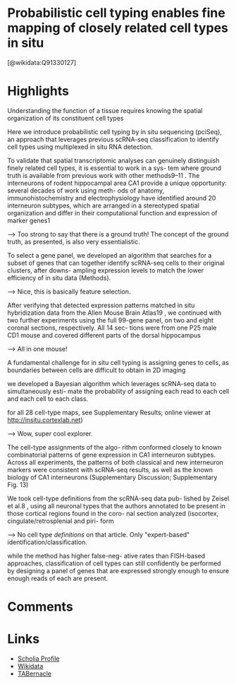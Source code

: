 
Probabilistic cell typing enables fine mapping of closely related cell types in situ
====================================================================================
  
  [@wikidata:Q91330127]  

# Highlights

Understanding the function of a tissue requires knowing the spatial organization of its constituent cell types

Here we introduce probabilistic cell typing by in situ sequencing (pciSeq), an approach that leverages previous scRNA-seq classification to identify cell types using multiplexed in situ RNA detection.

To validate that spatial transcriptomic analyses can genuinely
distinguish finely related cell types, it is essential to work in a sys- tem where ground truth is available from previous work with other methods9–11
. The interneurons of rodent hippocampal area CA1
provide a unique opportunity: several decades of work using meth- ods of anatomy, immunohistochemistry and electrophysiology have identified around 20 interneuron subtypes, which are arranged in a stereotyped spatial organization and differ in their computational function and expression of marker genes1

--> Too strong to say that there is a ground truth! The concept of the ground truth, as presented, is also very essentialistic.

To select a gene panel, we developed an algorithm that searches for a subset of genes that can together identify scRNA-seq cells to their original clusters, after downs- ampling expression levels to match the lower efficiency of in situ data (Methods).

--> Nice, this is basically feature selection.

After verifying that detected expression patterns matched in situ hybridization data from the Allen Mouse Brain Atlas19
, we
continued with two further experiments using the full 99-gene panel, on two and eight coronal sections, respectively. All 14 sec- tions were from one P25 male CD1 mouse and covered different parts of the dorsal hippocampus

--> All in one mouse!

 A fundamental challenge for in situ cell typing is assigning genes to cells, as boundaries between cells are difficult to obtain in 2D imaging

we developed a Bayesian algorithm which leverages scRNA-seq data to simultaneously esti- mate the probability of assigning each read to each cell and each cell to each class.

for all 28 cell-type maps, see Supplementary Results; online viewer at http://insitu.cortexlab.net)

--> Wow, super cool explorer.

The cell-type assignments of the algo- rithm conformed closely to known combinatorial patterns of gene expression in CA1 interneuron subtypes. Across all experiments, the patterns of both classical and new interneuron markers were consistent with scRNA-seq results, as well as the known biology of CA1 interneurons (Supplementary Discussion; Supplementary Fig. 13)

We took cell-type definitions from the scRNA-seq data pub- lished by Zeisel et al.8
, using all neuronal types that the authors
annotated to be present in those cortical regions found in the coro- nal section analyzed (isocortex, cingulate/retrosplenial and piri- form

--> No cell type _definitions_ on that article. Only "expert-based" identification/classification.

while the method has higher false-neg- ative rates than FISH-based approaches, classification of cell types can still confidently be performed by designing a panel of genes that are expressed strongly enough to ensure enough reads of each are present.


# Comments

# Links
  
 * [Scholia Profile](https://scholia.toolforge.org/work/Q91330127)  
 * [Wikidata](https://www.wikidata.org/wiki/Q91330127)  
 * [TABernacle](https://tabernacle.toolforge.org/?#/tab/manual/Q91330127/P921%3BP4510)  
